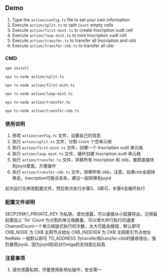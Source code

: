 ## Demo

1. Type the `action/config.ts` file to set your own information
2. Execute `action/split.ts` to split `Count` empty cells
3. Execute `action/first-mint.ts` to create Inscription xudt cell
4. Execute `action/loop-mint.ts` to mint Inscription xudt cell
5. Execute `action/transfer.ts` to transfer all Inscription and ckb
6. Execute `action/transfer-ckb.ts` to transfer all ckb
### CMD

```
npm install

npx ts-node action/split.ts

npx ts-node action/first-mint.ts

npx ts-node action/loop-mint.ts

npx ts-node action/transfer.ts

npx ts-node action/transfer-ckb.ts

```

### 使用说明
1. 修改 `action/config.ts` 文件，设置自己的信息
2. 执行 `action/split.ts` 文件，分割 `Count` 个空单元格
3. 执行 `action/first-mint.ts` 文件，创建一个 Inscription xudt 单元格
4. 执行 `action/loop-mint.ts` 文件，循环创建 Inscription xudt 单元格
5. 执行 `action/transfer.ts` 文件，转移所有 Inscription 和 ckb，推荐直接转到joyid里面，方便操作
6. 执行 `action/transfer-ckb.ts` 文件，转移所有 ckb，注意，如果ckb全部转移走，Inscription可能会丢失，建议一起转移到joyid

初次运行先修改配置文件，然后依次执行步骤2、3即可，步骤4会循环执行

### 配置文件说明
SECP256K1_PRIVATE_KEY 为私钥，请勿泄露，可以直接从小狐狸导出，记得最前面加上 '0x'
Count 为分割的单元格数量，可以增大并行执行的速度
ChainedCount一个单元格链式执行的次数，太大可能会报错，默认即可
CKB_NODE 为 CKB 主网节点地址
CKB_INDEXER 为 CKB 主网索引节点地址
feeRate 一般默认即可
TO_ADDRESS 为transfer和transfer-ckb的接收地址，强烈推荐joyid，因为joyid目前对Omiga的支持度比较高

### 注意事项
1. 请勿泄露私钥，尽量使用新地址操作，安全第一
